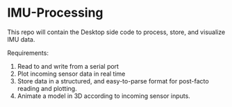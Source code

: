 # IMU-Processing
This repo will contain the Desktop side code to process, store, and visualize IMU data.

Requirements:
1. Read to and write from a serial port
2. Plot incoming sensor data in real time
3. Store data in a structured, and easy-to-parse format for post-facto reading and plotting.
4. Animate a model in 3D according to incoming sensor inputs.
